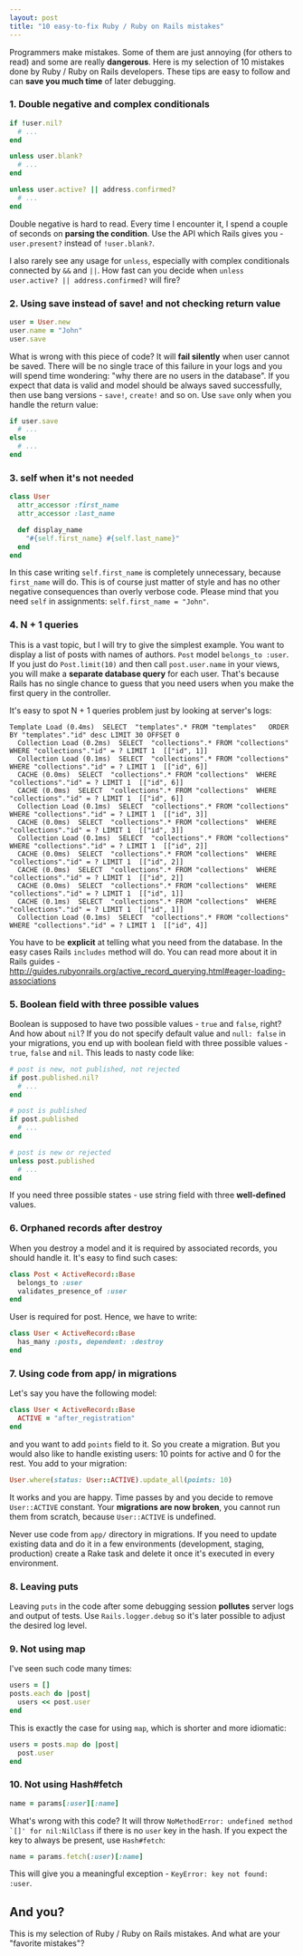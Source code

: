 ```yaml
---
layout: post
title: "10 easy-to-fix Ruby / Ruby on Rails mistakes"
---
```


Programmers make mistakes. Some of them are just annoying (for others to read) and some are really **dangerous**. Here is my selection of 10 mistakes done by Ruby / Ruby on Rails developers. These tips are easy to follow and can **save you much time** of later debugging.

### 1. Double negative and complex conditionals

```ruby
if !user.nil?
  # ...
end

unless user.blank?
  # ...
end

unless user.active? || address.confirmed?
  # ...
end
```

Double negative is hard to read. Every time I encounter it, I spend a couple of seconds on **parsing the condition**. Use the API which Rails gives you - ```user.present?``` instead of ```!user.blank?```.

I also rarely see any usage for ```unless```, especially with complex conditionals connected by ```&&``` and ```||```. How fast can you decide when ```unless user.active? || address.confirmed?``` will fire?

### 2. Using save instead of save! and not checking return value

```ruby
user = User.new
user.name = "John"
user.save
```

What is wrong with this piece of code? It will **fail silently** when user cannot be saved. There will be no single trace of this failure in your logs and you will spend time wondering: "why there are no users in the database". If you expect that data is valid and model should be always saved successfully, then use bang versions - ```save!```, ```create!``` and so on. Use ```save``` only when you handle the return value:

```ruby
if user.save
  # ...
else
  # ...
end
```

### 3. self when it's not needed

```ruby
class User
  attr_accessor :first_name
  attr_accessor :last_name

  def display_name
    "#{self.first_name} #{self.last_name}"
  end
end
```

In this case writing ```self.first_name``` is completely unnecessary, because ```first_name``` will do. This is of course just matter of style and has no other negative consequences than overly verbose code. Please mind that you need ```self``` in assignments: ```self.first_name = "John"```.

### 4. N + 1 queries

This is a vast topic, but I will try to give the simplest example. You want to display a list of posts with names of authors. ```Post``` model ```belongs_to :user```. If you just do ```Post.limit(10)``` and then call ```post.user.name``` in your views, you will make a **separate database query** for each user. That's because Rails has no single chance to guess that you need users when you make the first query in the controller.

It's easy to spot N + 1 queries problem just by looking at server's logs:

```
Template Load (0.4ms)  SELECT  "templates".* FROM "templates"   ORDER BY "templates"."id" desc LIMIT 30 OFFSET 0
  Collection Load (0.2ms)  SELECT  "collections".* FROM "collections"  WHERE "collections"."id" = ? LIMIT 1  [["id", 1]]
  Collection Load (0.1ms)  SELECT  "collections".* FROM "collections"  WHERE "collections"."id" = ? LIMIT 1  [["id", 6]]
  CACHE (0.0ms)  SELECT  "collections".* FROM "collections"  WHERE "collections"."id" = ? LIMIT 1  [["id", 6]]
  CACHE (0.0ms)  SELECT  "collections".* FROM "collections"  WHERE "collections"."id" = ? LIMIT 1  [["id", 6]]
  Collection Load (0.1ms)  SELECT  "collections".* FROM "collections"  WHERE "collections"."id" = ? LIMIT 1  [["id", 3]]
  CACHE (0.0ms)  SELECT  "collections".* FROM "collections"  WHERE "collections"."id" = ? LIMIT 1  [["id", 3]]
  Collection Load (0.1ms)  SELECT  "collections".* FROM "collections"  WHERE "collections"."id" = ? LIMIT 1  [["id", 2]]
  CACHE (0.0ms)  SELECT  "collections".* FROM "collections"  WHERE "collections"."id" = ? LIMIT 1  [["id", 2]]
  CACHE (0.0ms)  SELECT  "collections".* FROM "collections"  WHERE "collections"."id" = ? LIMIT 1  [["id", 2]]
  CACHE (0.0ms)  SELECT  "collections".* FROM "collections"  WHERE "collections"."id" = ? LIMIT 1  [["id", 1]]
  CACHE (0.1ms)  SELECT  "collections".* FROM "collections"  WHERE "collections"."id" = ? LIMIT 1  [["id", 1]]
  Collection Load (0.1ms)  SELECT  "collections".* FROM "collections"  WHERE "collections"."id" = ? LIMIT 1  [["id", 4]]
```

You have to be **explicit** at telling what you need from the database. In the easy cases Rails ```includes``` method will do. You can read more about it in Rails guides - http://guides.rubyonrails.org/active_record_querying.html#eager-loading-associations

### 5. Boolean field with three possible values

Boolean is supposed to have two possible values - ```true``` and ```false```, right? And how about ```nil```? If you do not specify default value and ```null: false``` in your migrations, you end up with boolean field with three possible values - ```true```, ```false``` and ```nil```. This leads to nasty code like:

```ruby
# post is new, not published, not rejected
if post.published.nil?
  # ...
end

# post is published
if post.published
  # ...
end

# post is new or rejected
unless post.published
  # ...
end
``` 

If you need three possible states - use string field with three **well-defined** values.

### 6. Orphaned records after destroy

When you destroy a model and it is required by associated records, you should handle it. It's easy to find such cases:

```ruby
class Post < ActiveRecord::Base
  belongs_to :user
  validates_presence_of :user
end
```

User is required for post. Hence, we have to write:

```ruby
class User < ActiveRecord::Base
  has_many :posts, dependent: :destroy
end
```

### 7. Using code from app/ in migrations

Let's say you have the following model:

```ruby
class User < ActiveRecord::Base
  ACTIVE = "after_registration"
end
```

and you want to add ```points``` field to it. So you create a migration. But you would also like to handle existing users: 10 points for active and 0 for the rest. You add to your migration:

```ruby
User.where(status: User::ACTIVE).update_all(points: 10)
```

It works and you are happy. Time passes by and you decide to remove ```User::ACTIVE``` constant. Your **migrations are now broken**, you cannot run them from scratch, because ```User::ACTIVE``` is undefined.

Never use code from ```app/``` directory in migrations. If you need to update existing data and do it in a few environments (development, staging, production) create a Rake task and delete it once it's executed in every environment.

### 8. Leaving puts

Leaving ```puts``` in the code after some debugging session **pollutes** server logs and output of tests. Use ```Rails.logger.debug``` so it's later possible to adjust the desired log level.

### 9. Not using map

I've seen such code many times:

```ruby
users = []
posts.each do |post|
  users << post.user
end
```

This is exactly the case for using ```map```, which is shorter and more idiomatic:

```ruby
users = posts.map do |post|
  post.user
end
```

### 10. Not using Hash#fetch

```ruby
name = params[:user][:name]
```

What's wrong with this code? It will throw ```NoMethodError: undefined method `[]' for nil:NilClass``` if there is no ```user``` key in the hash. If you expect the key to always be present, use ```Hash#fetch```:

```ruby
name = params.fetch(:user)[:name]
```

This will give you a meaningful exception - ```KeyError: key not found: :user```.


## And you?

This is my selection of Ruby / Ruby on Rails mistakes. And what are your "favorite mistakes"?
